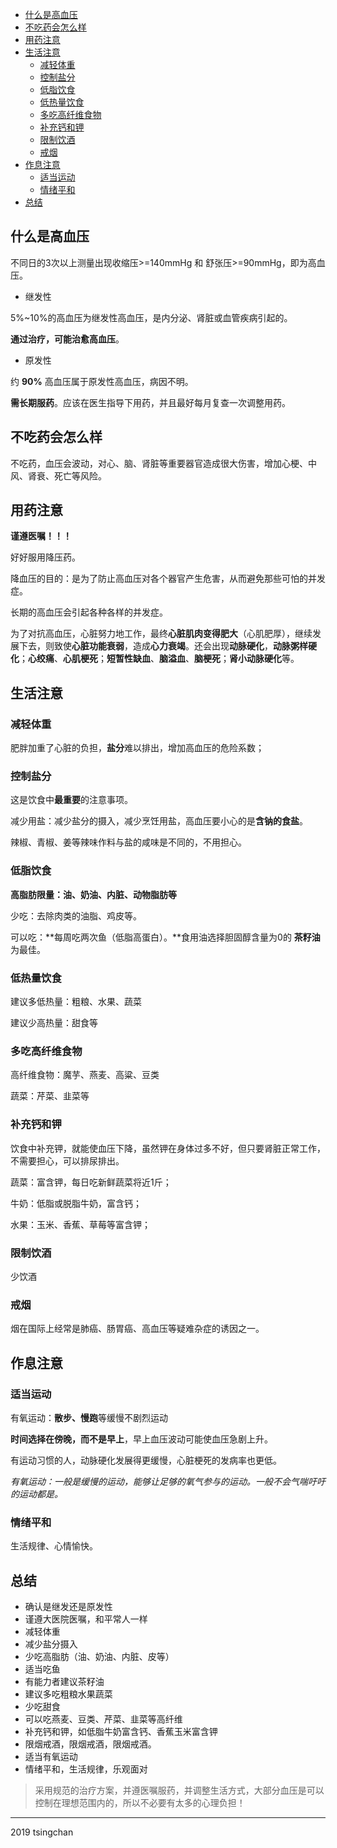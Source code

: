 
<!-- TOC -->

- [什么是高血压](#什么是高血压)
- [不吃药会怎么样](#不吃药会怎么样)
- [用药注意](#用药注意)
- [生活注意](#生活注意)
    - [减轻体重](#减轻体重)
    - [控制盐分](#控制盐分)
    - [低脂饮食](#低脂饮食)
    - [低热量饮食](#低热量饮食)
    - [多吃高纤维食物](#多吃高纤维食物)
    - [补充钙和钾](#补充钙和钾)
    - [限制饮酒](#限制饮酒)
    - [戒烟](#戒烟)
- [作息注意](#作息注意)
    - [适当运动](#适当运动)
    - [情绪平和](#情绪平和)
- [总结](#总结)

<!-- /TOC -->



## 什么是高血压

不同日的3次以上测量出现收缩压>=140mmHg 和 舒张压>=90mmHg，即为高血压。

* 继发性 

5%~10%的高血压为继发性高血压，是内分泌、肾脏或血管疾病引起的。

**通过治疗，可能治愈高血压**。

* 原发性

约 **90%** 高血压属于原发性高血压，病因不明。

**需长期服药**。应该在医生指导下用药，并且最好每月复查一次调整用药。

## 不吃药会怎么样

不吃药，血压会波动，对心、脑、肾脏等重要器官造成很大伤害，增加心梗、中风、肾衰、死亡等风险。


## 用药注意

**谨遵医嘱！！！**

好好服用降压药。

降血压的目的：是为了防止高血压对各个器官产生危害，从而避免那些可怕的并发症。

长期的高血压会引起各种各样的并发症。

为了对抗高血压，心脏努力地工作，最终**心脏肌肉变得肥大**（心肌肥厚），继续发展下去，则致使**心脏功能衰弱**，造成**心力衰竭**。还会出现**动脉硬化**，**动脉粥样硬化**；**心绞痛**、**心肌梗死**；**短暂性缺血**、**脑溢血**、**脑梗死**；**肾小动脉硬化**等。

## 生活注意

### 减轻体重

肥胖加重了心脏的负担，**盐分**难以排出，增加高血压的危险系数；

### 控制盐分

这是饮食中**最重要**的注意事项。

减少用盐：减少盐分的摄入，减少烹饪用盐，高血压要小心的是**含钠的食盐**。

辣椒、青椒、姜等辣味作料与盐的咸味是不同的，不用担心。

### 低脂饮食

**高脂肪限量：油、奶油、内脏、动物脂肪等**

少吃：去除肉类的油脂、鸡皮等。

可以吃：**每周吃两次鱼（低脂高蛋白）。**食用油选择胆固醇含量为0的 **茶籽油** 为最佳。

### 低热量饮食

建议多低热量：粗粮、水果、蔬菜

建议少高热量：甜食等

### 多吃高纤维食物

高纤维食物：魔芋、燕麦、高粱、豆类

蔬菜：芹菜、韭菜等

### 补充钙和钾

饮食中补充钾，就能使血压下降，虽然钾在身体过多不好，但只要肾脏正常工作，不需要担心，可以排尿排出。

蔬菜：富含钾，每日吃新鲜蔬菜将近1斤；

牛奶：低脂或脱脂牛奶，富含钙；

水果：玉米、香蕉、草莓等富含钾；

### 限制饮酒

少饮酒

### 戒烟

烟在国际上经常是肺癌、肠胃癌、高血压等疑难杂症的诱因之一。

## 作息注意

### 适当运动

有氧运动：**散步、慢跑**等缓慢不剧烈运动

**时间选择在傍晚，而不是早上**，早上血压波动可能使血压急剧上升。

有运动习惯的人，动脉硬化发展得更缓慢，心脏梗死的发病率也更低。

*有氧运动：一般是缓慢的运动，能够让足够的氧气参与的运动。一般不会气喘吁吁的运动都是。*

### 情绪平和

生活规律、心情愉快。


## 总结

- 确认是继发还是原发性
- 谨遵大医院医嘱，和平常人一样
- 减轻体重
- 减少盐分摄入
- 少吃高脂肪（油、奶油、内脏、皮等）
- 适当吃鱼
- 有能力者建议茶籽油
- 建议多吃粗粮水果蔬菜
- 少吃甜食
- 可以吃燕麦、豆类、芹菜、韭菜等高纤维
- 补充钙和钾，如低脂牛奶富含钙、香蕉玉米富含钾
- 限烟戒酒，限烟戒酒，限烟戒酒。
- 适当有氧运动
- 情绪平和，生活规律，乐观面对

> 采用规范的治疗方案，并遵医嘱服药，并调整生活方式，大部分血压是可以控制在理想范围内的，所以不必要有太多的心理负担！

----

2019 tsingchan






















